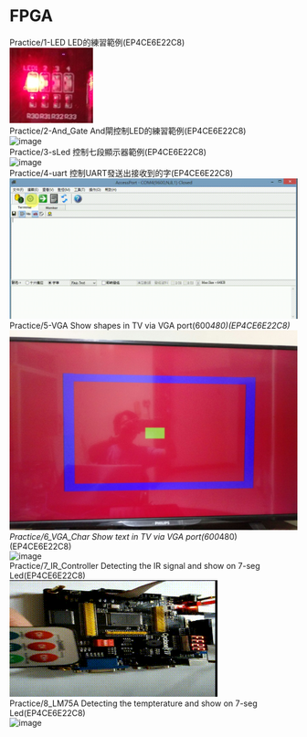 # FPGA

Practice/1-LED      		LED的練習範例(EP4CE6E22C8) </br>
![image](https://github.com/Wayne0980/FPGA/blob/master/Practice/1-LED/IMAG1368.jpg)</br>
Practice/2-And_Gate     	And閘控制LED的練習範例(EP4CE6E22C8) </br>
![image](https://github.com/Wayne0980/FPGA/blob/master/Practice/VIDEO0656.gif)</br>
Practice/3-sLed         	控制七段顯示器範例(EP4CE6E22C8) </br>
![image](https://github.com/Wayne0980/FPGA/blob/master/Practice/VIDEO0657.gif)</br>
Practice/4-uart         	控制UART發送出接收到的字(EP4CE6E22C8) </br>
![image](https://github.com/Wayne0980/FPGA/blob/master/Practice/4-UART/20171029_152248.gif)</br>
Practice/5-VGA          	Show shapes in TV via VGA port(600*480)(EP4CE6E22C8) </br>
![image](https://github.com/Wayne0980/FPGA/blob/master/Practice/5-VGA/IMAG1375-20171102-225626172.jpg)</br>
Practice/6_VGA_Char     	Show text in TV via VGA port(600*480)(EP4CE6E22C8) </br>
![image](https://github.com/Wayne0980/FPGA/blob/master/Practice/6_VGA_Char/IMAG1378.jpg)</br>
Practice/7_IR_Controller  	Detecting the IR signal and show on 7-seg Led(EP4CE6E22C8) </br>
![image](https://github.com/Wayne0980/FPGA/blob/master/Practice/20171111_162821.gif)</br>
Practice/8_LM75A  			Detecting the tempterature and show on 7-seg Led(EP4CE6E22C8) </br>
![image](https://github.com/Wayne0980/FPGA/blob/master/Practice/20171112_142243.gif)</br>